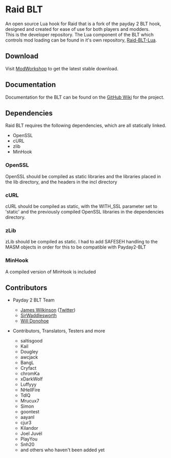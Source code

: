 # Raid BLT
An open source Lua hook for Raid that is a fork of the payday 2 BLT hook, designed and created for ease of use for both players and modders.  
This is the developer repository.
The Lua component of the BLT which controls mod loading can be found in it's own repository, [Raid-BLT-Lua](https://github.com/ModWorkshop/Raid-BLT-Lua).

## Download
Visit [ModWorkshop](https://modworkshop.net/mydownloads.php?action=view_down&did=21065) to get the latest stable download. 

## Documentation
Documentation for the BLT can be found on the [GitHub Wiki](https://github.com/ModWorkShop/Raid-BLT/wiki) for the project.

## Dependencies
Raid BLT requires the following dependencies, which are all statically linked.
* OpenSSL
* cURL
* zlib
* MinHook

### OpenSSL
OpenSSL should be compiled as static libraries and the libraries placed in the lib directory, and the headers in the incl directory

### cURL
cURL should be compiled as static, with the WITH_SSL parameter set to 'static' and the previously compiled OpenSSL libraries in the dependencies directory.

### zLib
zLib should be compiled as static.
I had to add SAFESEH handling to the MASM objects in order for this to be compatible with Payday2-BLT

### MinHook
A compiled version of MinHook is included

## Contributors
- Payday 2 BLT Team
	* [James Wilkinson](http://jameswilko.com/) ([Twitter](http://twitter.com/_JamesWilko))
	* [SirWaddlesworth](http://genj.io/)
	* [Will Donohoe](https://will.io/)

- Contributors, Translators, Testers and more
	* saltisgood
	* Kail
	* Dougley
	* awcjack
	* BangL
	* Cryfact
	* chromKa
	* xDarkWolf
	* Luffyyy
	* NHellFire
	* TdlQ
	* Mrucux7
	* Simon
	* goontest
	* aayanl
	* cjur3
	* Kilandor
	* Joel Juvél
	* PlayYou
	* Snh20
	* and others who haven't been added yet
